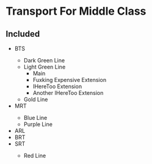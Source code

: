 # Transport For Middle Class

## Included
- BTS<Bangkok Mass Transit System>
  - Dark Green Line
  - Light Green Line
    - Main
    - Fuxking Expensive Extension
    - IHereToo Extension
    - Another IHereToo Extension
  - Gold Line
- MRT<Metropolitan Rapid Transit>
  - Blue Line
  - Purple Line
- ARL<Airport Rail Link>
- BRT<Bangkok Rapid Transit>
- SRT<State Railway of Thailand>
  - Red Line